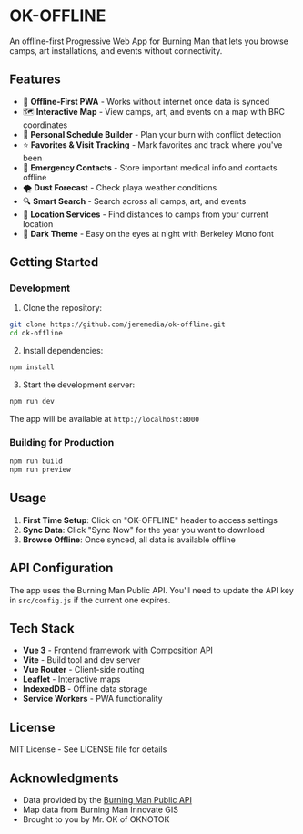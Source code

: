 # OK-OFFLINE

An offline-first Progressive Web App for Burning Man that lets you browse camps, art installations, and events without connectivity.

## Features

- 📱 **Offline-First PWA** - Works without internet once data is synced
- 🗺️ **Interactive Map** - View camps, art, and events on a map with BRC coordinates
- 📅 **Personal Schedule Builder** - Plan your burn with conflict detection
- ⭐ **Favorites & Visit Tracking** - Mark favorites and track where you've been
- 🚨 **Emergency Contacts** - Store important medical info and contacts offline
- 🌪️ **Dust Forecast** - Check playa weather conditions
- 🔍 **Smart Search** - Search across all camps, art, and events
- 📍 **Location Services** - Find distances to camps from your current location
- 🎨 **Dark Theme** - Easy on the eyes at night with Berkeley Mono font

## Getting Started

### Development

1. Clone the repository:
```bash
git clone https://github.com/jeremedia/ok-offline.git
cd ok-offline
```

2. Install dependencies:
```bash
npm install
```

3. Start the development server:
```bash
npm run dev
```

The app will be available at `http://localhost:8000`

### Building for Production

```bash
npm run build
npm run preview
```

## Usage

1. **First Time Setup**: Click on "OK-OFFLINE" header to access settings
2. **Sync Data**: Click "Sync Now" for the year you want to download
3. **Browse Offline**: Once synced, all data is available offline

## API Configuration

The app uses the Burning Man Public API. You'll need to update the API key in `src/config.js` if the current one expires.

## Tech Stack

- **Vue 3** - Frontend framework with Composition API
- **Vite** - Build tool and dev server
- **Vue Router** - Client-side routing
- **Leaflet** - Interactive maps
- **IndexedDB** - Offline data storage
- **Service Workers** - PWA functionality

## License

MIT License - See LICENSE file for details

## Acknowledgments

- Data provided by the [Burning Man Public API](https://api.burningman.org)
- Map data from Burning Man Innovate GIS
- Brought to you by Mr. OK of OKNOTOK